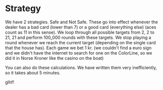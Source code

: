 # Strategy
We have 2 strategies. Safe and Not Safe. These go into effect whenever the dealer has a bad card (lower than 7) or a good card (everything else) (aces count as 11 in this sense). 
We loop through all possible targets from 2, 2 to 21, 21 and perform 100_000 rounds with these targets. We stop playing a round whenever we reach the current target (depending on the single card that the house has).
Each game we bet 1 kr. (we couldn't find a euro sign and we didn't have the internet to search for one on the ColorLine, so we did it in Norse Kroner like the casino on the boat)

You can also do these calculations. We have written them very inefficiently, so it takes about 5 minutes.

glhf!

